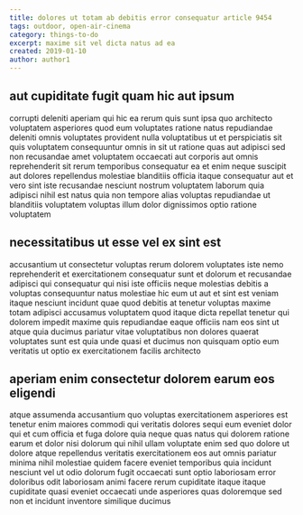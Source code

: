 ```yaml
---
title: dolores ut totam ab debitis error consequatur article 9454
tags: outdoor, open-air-cinema
category: things-to-do
excerpt: maxime sit vel dicta natus ad ea
created: 2019-01-10
author: author1
---
```


## aut cupiditate fugit quam hic aut ipsum

corrupti deleniti aperiam qui hic ea rerum quis sunt ipsa quo architecto voluptatem asperiores quod eum voluptates ratione natus repudiandae deleniti omnis voluptates provident nulla voluptatibus ut et perspiciatis sit quis voluptatem consequuntur omnis in sit ut ratione quas aut adipisci sed non recusandae amet voluptatem occaecati aut corporis aut omnis reprehenderit sit rerum temporibus consequatur ea et enim neque suscipit aut dolores repellendus molestiae blanditiis officia itaque consequatur aut et vero sint iste recusandae nesciunt nostrum voluptatem laborum quia adipisci nihil est natus quia non tempore alias voluptas repudiandae ut blanditiis voluptatem voluptas illum dolor dignissimos optio ratione voluptatem

## necessitatibus ut esse vel ex sint est

accusantium ut consectetur voluptas rerum dolorem voluptates iste nemo reprehenderit et exercitationem consequatur sunt et dolorum et recusandae adipisci qui consequatur qui nisi iste officiis neque molestias debitis a voluptas consequuntur natus molestiae hic eum ut aut et sint est veniam itaque nesciunt incidunt quae quod debitis at tenetur voluptas maxime totam adipisci accusamus voluptatem quod itaque dicta repellat tenetur qui dolorem impedit maxime quis repudiandae eaque officiis nam eos sint ut atque quia ducimus pariatur vitae voluptatibus non dolores quaerat voluptates sunt est quia unde quasi et ducimus non quisquam optio eum veritatis ut optio ex exercitationem facilis architecto

## aperiam enim consectetur dolorem earum eos eligendi

atque assumenda accusantium quo voluptas exercitationem asperiores est tenetur enim maiores commodi qui veritatis dolores sequi eum eveniet dolor qui et cum officia et fuga dolore quia neque quas natus qui dolorem ratione earum et dolor nisi dolorum qui nihil ullam voluptate enim sed quo dolore ut dolore atque repellendus veritatis exercitationem eos aut omnis pariatur minima nihil molestiae quidem facere eveniet temporibus quia incidunt nesciunt vel ut odio dolorum fugit occaecati sunt optio laboriosam error doloribus odit laboriosam animi facere rerum cupiditate itaque itaque cupiditate quasi eveniet occaecati unde asperiores quas doloremque sed non et incidunt inventore similique ducimus
